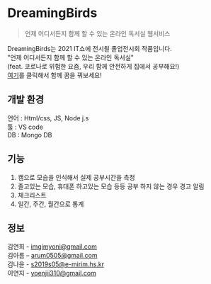 # DreamingBirds
> 언제 어디서든지 함께 할 수 있는 온라인 독서실 웹서비스
<!-- [![NPM Version][npm-image]][npm-url]
[![Build Status][travis-image]][travis-url]
[![Downloads Stats][npm-downloads]][npm-url] -->

DreamingBirds는 2021 IT쇼에 전시될 졸업전시회 작품입니다.  <br>
"언제 어디서든지 함께 할 수 있는 온라인 독서실" <br>
(feat. 코로나로 위험한 요즘, 우리 함께 안전하게 집에서 공부해요!)<br>
[여기](http://dreamingbirds.emirim.kr/)를 클릭해서 함께 꿈을 꿔보세요!


## 개발 환경
언어 : Html/css, JS, Node j.s<br>
툴 : VS code<br>
DB : Mongo DB

## 기능
1. 캠으로 모습을 인식해서 실제 공부시간을 측정
2. 졸고있는 모습, 휴대폰 하고있는 모습 등등 공부 하지 않는 경우 경고 알림
3. 체크리스트
4. 일간, 주간, 월간으로 통계


## 정보

김연희 - imgimyoni@gmail.com <br>
김아름 – arum0505@gmail.com<br>
김나윤 - s2019s05@e-mirim.hs.kr<br>
이연지 - yoenjii310@gmail.com
